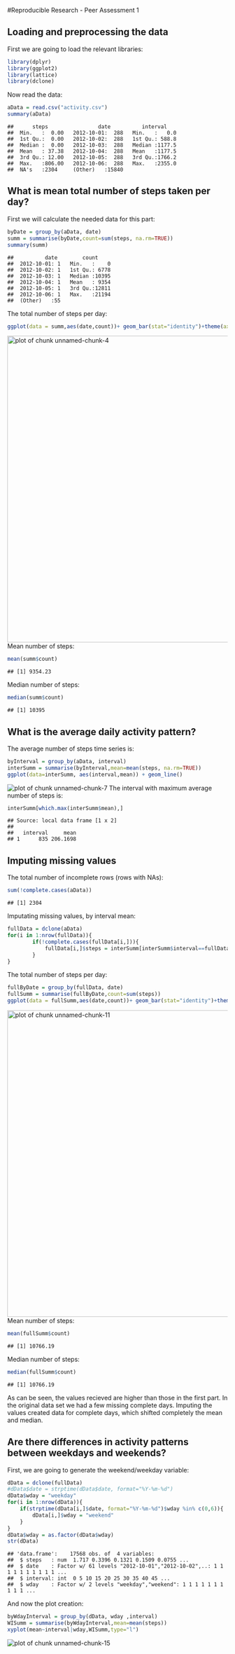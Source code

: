 #Reproducible Research - Peer Assessment 1


## Loading and preprocessing the data
First we are going to load the relevant libraries:

```r
library(dplyr)
library(ggplot2)
library(lattice)
library(dclone)
```
Now read the data:

```r
aData = read.csv("activity.csv")
summary(aData)
```

```
##      steps                date          interval     
##  Min.   :  0.00   2012-10-01:  288   Min.   :   0.0  
##  1st Qu.:  0.00   2012-10-02:  288   1st Qu.: 588.8  
##  Median :  0.00   2012-10-03:  288   Median :1177.5  
##  Mean   : 37.38   2012-10-04:  288   Mean   :1177.5  
##  3rd Qu.: 12.00   2012-10-05:  288   3rd Qu.:1766.2  
##  Max.   :806.00   2012-10-06:  288   Max.   :2355.0  
##  NA's   :2304     (Other)   :15840
```

## What is mean total number of steps taken per day?
First we will calculate the needed data for this part:

```r
byDate = group_by(aData, date)
summ = summarise(byDate,count=sum(steps, na.rm=TRUE))
summary(summ)
```

```
##          date        count      
##  2012-10-01: 1   Min.   :    0  
##  2012-10-02: 1   1st Qu.: 6778  
##  2012-10-03: 1   Median :10395  
##  2012-10-04: 1   Mean   : 9354  
##  2012-10-05: 1   3rd Qu.:12811  
##  2012-10-06: 1   Max.   :21194  
##  (Other)   :55
```
The total number of steps per day:

```r
ggplot(data = summ,aes(date,count))+ geom_bar(stat="identity")+theme(axis.text.x = element_text(angle = 90, hjust = 1))
```

<img src="figure/unnamed-chunk-4-1.png" title="plot of chunk unnamed-chunk-4" alt="plot of chunk unnamed-chunk-4" height="700" />
Mean number of steps:

```r
mean(summ$count)
```

```
## [1] 9354.23
```
Median number of steps:

```r
median(summ$count)
```

```
## [1] 10395
```
## What is the average daily activity pattern?
The average number of steps time series is:

```r
byInterval = group_by(aData, interval)
interSumm = summarise(byInterval,mean=mean(steps, na.rm=TRUE))
ggplot(data=interSumm, aes(interval,mean)) + geom_line()
```

![plot of chunk unnamed-chunk-7](figure/unnamed-chunk-7-1.png) 
The interval with maximum average number of steps is:

```r
interSumm[which.max(interSumm$mean),]
```

```
## Source: local data frame [1 x 2]
## 
##   interval     mean
## 1      835 206.1698
```
## Imputing missing values
The total number of incomplete rows (rows with NAs):

```r
sum(!complete.cases(aData))
```

```
## [1] 2304
```
Imputating missing values, by interval mean:

```r
fullData = dclone(aData)
for(i in 1:nrow(fullData)){
		if(!complete.cases(fullData[i,])){
			fullData[i,]$steps = interSumm[interSumm$interval==fullData[i,]$interval,]$mean;
		}
}
```
The total number of steps per day:

```r
fullByDate = group_by(fullData, date)
fullSumm = summarise(fullByDate,count=sum(steps))
ggplot(data = fullSumm,aes(date,count))+ geom_bar(stat="identity")+theme(axis.text.x = element_text(angle = 90, hjust = 1))
```

<img src="figure/unnamed-chunk-11-1.png" title="plot of chunk unnamed-chunk-11" alt="plot of chunk unnamed-chunk-11" height="700" />
Mean number of steps:

```r
mean(fullSumm$count)
```

```
## [1] 10766.19
```
Median number of steps:

```r
median(fullSumm$count)
```

```
## [1] 10766.19
```
As can be seen, the values recieved are higher than those in the first part. In the original data set we had a few missing complete days. Imputing the values created data for complete days, which shifted completely the mean and median.
## Are there differences in activity patterns between weekdays and weekends?
First, we are going to generate the weekend/weekday variable:

```r
dData = dclone(fullData)
#dData$date = strptime(dData$date, format="%Y-%m-%d")
dData$wday = "weekday"
for(i in 1:nrow(dData)){
	if(strptime(dData[i,]$date, format="%Y-%m-%d")$wday %in% c(0,6)){
		dData[i,]$wday = "weekend"
	}
}
dData$wday = as.factor(dData$wday)
str(dData)
```

```
## 'data.frame':	17568 obs. of  4 variables:
##  $ steps   : num  1.717 0.3396 0.1321 0.1509 0.0755 ...
##  $ date    : Factor w/ 61 levels "2012-10-01","2012-10-02",..: 1 1 1 1 1 1 1 1 1 1 ...
##  $ interval: int  0 5 10 15 20 25 30 35 40 45 ...
##  $ wday    : Factor w/ 2 levels "weekday","weekend": 1 1 1 1 1 1 1 1 1 1 ...
```
And now the plot creation:

```r
byWdayInterval = group_by(dData, wday ,interval)
WISumm = summarise(byWdayInterval,mean=mean(steps))
xyplot(mean~interval|wday,WISumm,type="l")
```

![plot of chunk unnamed-chunk-15](figure/unnamed-chunk-15-1.png) 
